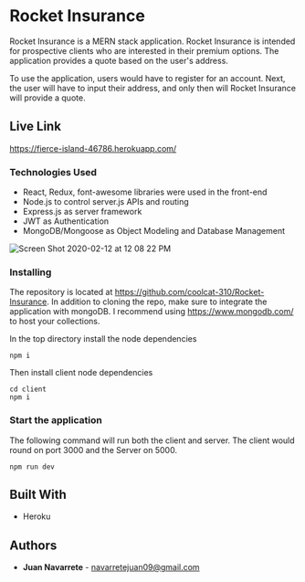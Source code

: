 # Rocket Insurance

Rocket Insurance is a MERN stack application. 
Rocket Insurance is intended for prospective clients who are interested in their premium options. The application provides a quote based on the user's address.

To use the application, users would have to register for an account. Next, the user will have to input their address, and only then will Rocket Insurance will provide a quote. 



## Live Link

https://fierce-island-46786.herokuapp.com/

### Technologies Used

 * React, Redux, font-awesome libraries were used in the front-end 
 * Node.js to control server.js APIs and routing
 * Express.js as server framework
 * JWT as Authentication
 * MongoDB/Mongoose as Object Modeling and Database Management 
 
 ![Screen Shot 2020-02-12 at 12 08 22 PM](https://user-images.githubusercontent.com/16736074/74373518-7d89c900-4d91-11ea-9fe2-6dc48c0f60a7.png)


### Installing

The repository is located at https://github.com/coolcat-310/Rocket-Insurance. 
In addition to cloning the repo, make sure to integrate the application with mongoDB.
I recommend using https://www.mongodb.com/ to host your collections.

In the top directory install the node dependencies 

```
npm i
```

Then install client node dependencies 

```
cd client
npm i
```


### Start the application

The following command will run both the client and server. The client would round on port 3000 and the Server on 5000.

```
npm run dev
```

## Built With

* Heroku

## Authors

* **Juan Navarrete** - navarretejuan09@gmail.com

